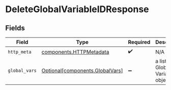 # DeleteGlobalVariableIDResponse


## Fields

| Field                                                                    | Type                                                                     | Required                                                                 | Description                                                              |
| ------------------------------------------------------------------------ | ------------------------------------------------------------------------ | ------------------------------------------------------------------------ | ------------------------------------------------------------------------ |
| `http_meta`                                                              | [components.HTTPMetadata](../../models/components/httpmetadata.md)       | :heavy_check_mark:                                                       | N/A                                                                      |
| `global_vars`                                                            | [Optional[components.GlobalVars]](../../models/components/globalvars.md) | :heavy_minus_sign:                                                       | a list of Global Variable objects                                        |